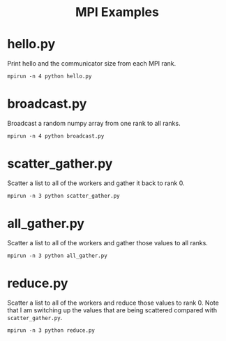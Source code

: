 <h1 align="center">MPI Examples<span></span></h1>

# hello.py

Print hello and the communicator size from each MPI rank.

```
mpirun -n 4 python hello.py
```


# broadcast.py

Broadcast a random numpy array from one rank to all ranks.

```
mpirun -n 4 python broadcast.py
```

# scatter_gather.py

Scatter a list to all of the workers and gather it back to rank 0.

```
mpirun -n 3 python scatter_gather.py
```

# all_gather.py

Scatter a list to all of the workers and gather those values to all ranks.

```
mpirun -n 3 python all_gather.py
```

# reduce.py

Scatter a list to all of the workers and reduce those values to rank 0. Note that
I am switching up the values that are being scattered compared with `scatter_gather.py`.

```
mpirun -n 3 python reduce.py
```
